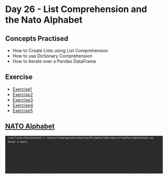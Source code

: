 # Day 26 - List Comprehension and the Nato Alphabet
## Concepts Practised
- How to Create Lists using List Comprehension
- How to use Dictionary Comprehension
- How to Iterate over a Pandas DataFrame

## Exercise
- [Exercise1](https://github.com/darshannn10/100-days-of-Python/blob/main/day26/exercise1.py)
- [Exercise2](https://github.com/darshannn10/100-days-of-Python/blob/main/day26/exercise2.py)
- [Exercise3](https://github.com/darshannn10/100-days-of-Python/blob/main/day26/exercise3.py)
- [Exercise4](https://github.com/darshannn10/100-days-of-Python/blob/main/day26/exercise4.py)
- [Exercise5](https://github.com/darshannn10/100-days-of-Python/blob/main/day26/exercise5.py)

## [NATO Alphabet](https://github.com/darshannn10/100-days-of-Python/tree/main/day26/NATO-alphabet)

![nato alphabet](nato_alphabet.gif)
